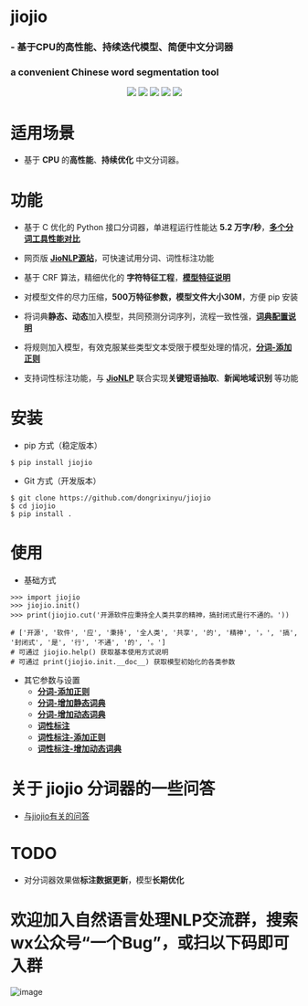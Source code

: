 # **jiojio**
### - 基于CPU的高性能、持续迭代模型、简便中文分词器
### a convenient Chinese word segmentation tool
<p align="center">
    <a alt="License">
        <img src="https://img.shields.io/github/license/dongrixinyu/jiojio?color=crimson" /></a>
    <a alt="Size">
        <img src="https://img.shields.io/badge/size-82.1m-orange" /></a>
    <a alt="Downloads">
        <img src="https://pepy.tech/badge/jiojio/month" /></a>
    <a alt="Version">
        <img src="https://img.shields.io/badge/version-1.2.2-green" /></a>
    <a href="https://github.com/dongrixinyu/jiojio/pulse" alt="Activity">
        <img src="https://img.shields.io/github/commit-activity/m/dongrixinyu/jiojio?color=blue" /></a>
</p>

# 适用场景
- 基于 **CPU** 的**高性能**、**持续优化** 中文分词器。

# 功能
- 基于 C 优化的 Python 接口分词器，单进程运行性能达 **5.2 万字/秒**，[**多个分词工具性能对比**](https://github.com/dongrixinyu/jiojio/wiki/多种常见开源分词工具的性能对比)

- 网页版 [**JioNLP源站**](http://www.jionlp.com)，可快速试用分词、词性标注功能

- 基于 CRF 算法，精细优化的 **字符特征工程**，[**模型特征说明**](https://github.com/dongrixinyu/jiojio/wiki/jiojio-分词CRF特征总结)
- 对模型文件的尽力压缩，**500万特征参数，模型文件大小30M**，方便 pip 安装
- 将词典**静态、动态**加入模型，共同预测分词序列，流程一致性强，[**词典配置说明**](https://github.com/dongrixinyu/jiojio/wiki/向分词模型添加自定义词典)
- 将规则加入模型，有效克服某些类型文本受限于模型处理的情况，[**分词-添加正则**](../../wiki/jiojio-使用说明文档#user-content-分词-添加正则)
- 支持词性标注功能，与 [**JioNLP**](https://github.com/dongrixinyu/JioNLP) 联合实现**关键短语抽取**、**新闻地域识别** 等功能

# 安装
- pip 方式（稳定版本）
```
$ pip install jiojio
```

- Git 方式（开发版本）
```
$ git clone https://github.com/dongrixinyu/jiojio
$ cd jiojio
$ pip install .
```

# 使用
- 基础方式
```
>>> import jiojio
>>> jiojio.init()
>>> print(jiojio.cut('开源软件应秉持全人类共享的精神，搞封闭式是行不通的。'))

# ['开源', '软件', '应', '秉持', '全人类', '共享', '的', '精神', '，', '搞', '封闭式', '是', '行', '不通', '的', '。']
# 可通过 jiojio.help() 获取基本使用方式说明
# 可通过 print(jiojio.init.__doc__) 获取模型初始化的各类参数
```

- 其它参数与设置
    - [**分词-添加正则**](../../wiki/jiojio-使用说明文档#user-content-分词-添加正则)
    - [**分词-增加静态词典**](../../wiki/jiojio-使用说明文档#user-content-分词-增加静态词典)
    - [**分词-增加动态词典**](../../wiki/jiojio-使用说明文档#user-content-分词-增加动态词典)
    - [**词性标注**](../../wiki/jiojio-使用说明文档#user-content-词性标注)
    - [**词性标注-添加正则**](../../wiki/jiojio-使用说明文档#user-content-词性标注-添加正则)
    - [**词性标注-增加动态词典**](../../wiki/jiojio-使用说明文档#user-content-词性标注-增加动态词典)

# 关于 jiojio 分词器的一些问答
- [与jiojio有关的问答](../../wiki/关于jiojio分词器的一些问答)

# TODO

- 对分词器效果做**标注数据更新**，模型**长期优化**

# 欢迎加入自然语言处理NLP交流群，搜索wx公众号“一个Bug”，或扫以下码即可入群

![image](https://github.com/dongrixinyu/JioNLP/blob/master/image/qrcode_for_gh.jpg)
